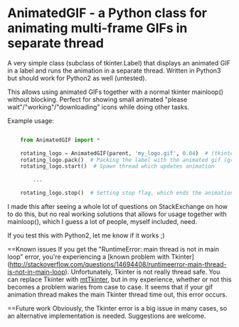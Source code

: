 AnimatedGIF - a Python class for animating multi-frame GIFs in separate thread
==============================================================================

A very simple class (subclass of tkinter.Label) that displays an animated GIF in 
a label and runs the animation in a separate thread. Written in Python3 but should work
for Python2 as well (untested).

This allows using animated GIFs together with a normal tkinter mainloop() without blocking.
Perfect for showing small animated "please wait"/"working"/"downloading" icons while doing other tasks.

Example usage:

```python

    from AnimatedGIF import *
  
    rotating_logo = AnimatedGIF(parent, 'my_logo.gif', 0.04)  # (tkinter.parent, filename, delay between frames)
  	rotating_logo.pack()  # Packing the label with the animated gif (grid works just as well)
  	rotating_logo.start()  # Spawn thread which updates animation
  	
  		...
    
    rotating_logo.stop()  # Setting stop flag, which ends the animation
```

I made this after seeing a whole lot of questions on StackExchange on how to do this, but no real working solutions that allows
for usage together with mainloop(), which I guess a lot of people, myself included, need.

If you test this with Python2, let me know if it works ;)

==Known issues
If you get the "RuntimeError: main thread is not in main loop" error, you're experiencing a [known problem with Tkinter] (http://stackoverflow.com/questions/14694408/runtimeerror-main-thread-is-not-in-main-loop). Unfortunately, Tkinter is not really thread safe. You can replace Tkinter with [mtTkinter](http://tkinter.unpythonic.net/wiki/mtTkinter), but in my experience, whether or not this becomes a problem waries from case to case. It seems that if your gif animation thread makes the main Tkinter thread time out, this error occurs.

==Future work
Obviously, the Tkinter error is a big issue in many cases, so an alternative implementation is needed. Suggestions are welcome.
